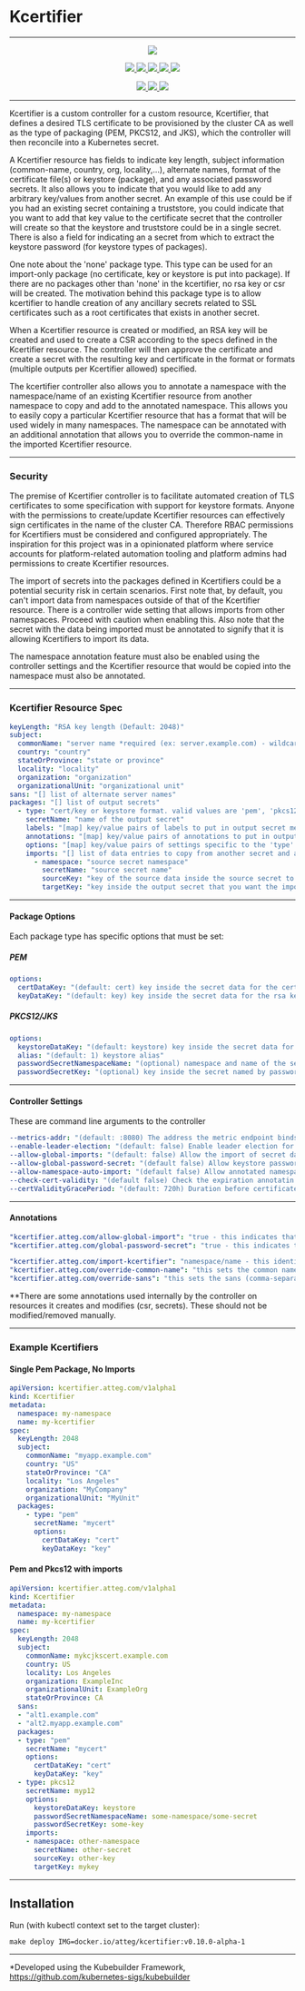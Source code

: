 # Kcertifier

---

<p align="center">
  <a href="https://goreportcard.com/report/github.com/att-cloudnative-labs/kcertifier" alt="Go Report Card">
    <img src="https://goreportcard.com/badge/github.com/att-cloudnative-labs/kcertifier">
  </a>
</p>
<p align="center">
    <a href="https://github.com/att-cloudnative-labs/kcertifier/graphs/contributors" alt="Contributors">
		<img src="https://img.shields.io/github/contributors/att-cloudnative-labs/kcertifier.svg">
	</a>
	<a href="https://github.com/att-cloudnative-labs/kcertifier/commits/master" alt="Commits">
		<img src="https://img.shields.io/github/commit-activity/m/att-cloudnative-labs/kcertifier.svg">
	</a>
	<a href="https://github.com/att-cloudnative-labs/kcertifier/pulls" alt="Open pull requests">
		<img src="https://img.shields.io/github/issues-pr-raw/att-cloudnative-labs/kcertifier.svg">
	</a>
	<a href="https://github.com/att-cloudnative-labs/kcertifier/pulls" alt="Closed pull requests">
    	<img src="https://img.shields.io/github/issues-pr-closed-raw/att-cloudnative-labs/kcertifier.svg">
	</a>
	<a href="https://github.com/att-cloudnative-labs/kcertifier/issues" alt="Issues">
		<img src="https://img.shields.io/github/issues-raw/att-cloudnative-labs/kcertifier.svg">
	</a>
	</p>
<p align="center">
	<a href="https://github.com/att-cloudnative-labs/kcertifier/stargazers" alt="Stars">
		<img src="https://img.shields.io/github/stars/att-cloudnative-labs/kcertifier.svg?style=social">
	</a>
	<a href="https://github.com/att-cloudnative-labs/kcertifier/watchers" alt="Watchers">
		<img src="https://img.shields.io/github/watchers/att-cloudnative-labs/kcertifier.svg?style=social">
	</a>
	<a href="https://github.com/att-cloudnative-labs/kcertifier/network/members" alt="Forks">
		<img src="https://img.shields.io/github/forks/att-cloudnative-labs/kcertifier.svg?style=social">
	</a>
</p>

----

Kcertifier is a custom controller for a custom resource, Kcertifier, that defines a desired TLS certificate to be provisioned by the cluster CA as well as the type of packaging (PEM, PKCS12, and JKS), which the controller will then reconcile into a Kubernetes secret.

A Kcertifier resource has fields to indicate key length, subject information (common-name, country, org, locality,...), alternate names, format of the certificate file(s) or keystore (package), and any associated password secrets. It also allows you to indicate that you would like to add any arbitrary key/values from another secret. An example of this use could be if you had an existing secret containing a truststore, you could indicate that you want to add that key value to the certificate secret that the controller will create so that the keystore and truststore could be in  a single secret. There is also a field for indicating an a secret from which to extract the keystore password (for keystore types of packages).

One note about the 'none' package type. This type can be used for an import-only package (no certificate, key or keystore is put into package). If there are no packages other than 'none' in the kcertifier, no rsa key or csr will be created. The motivation behind this package type is to allow kcertifier to handle creation of any ancillary secrets related to SSL certificates such as a root certificates that exists in another secret. 

When a Kcertifier resource is created or modified, an RSA key will be created and used to create a CSR according to the specs defined in the Kcertifier resource. The controller will then approve the certificate and create a secret with the resulting key and certificate in the format or formats (multiple outputs per Kcertifier allowed) specified.

The kcertifier controller also allows you to annotate a namespace with the namespace/name of an existing Kcertifier resource from another namespace to copy and add to the annotated namespace. This allows you to easily copy a particular Kcertifier resource that has a format that will be used widely in many namespaces. The namespace can be annotated with an additional annotation that allows you to override the common-name in the imported Kcertifier resource.

----

### Security

The premise of Kcertifier controller is to facilitate automated creation of TLS certificates to some specification with support for keystore formats. Anyone with the permissions to create/update Kcertifier resources can effectively sign certificates in the name of the cluster CA. Therefore RBAC permissions for Kcertifiers must be considered and configured appropriately. The inspiration for this project was in a opinionated platform where service accounts for platform-related automation tooling and platform admins had permissions to create Kcertifier resources.

The import of secrets into the packages defined in Kcertifiers could be a potential security risk in certain scenarios. First note that, by default, you can't import data from namespaces outside of that of the Kcertifier resource. There is a controller wide setting that allows imports from other namespaces. Proceed with caution when enabling this. Also note that the secret with the data being imported must be annotated to signify that it is allowing Kcertifiers to import its data.

The namespace annotation feature must also be enabled using the controller settings and the Kcertifier resource that would be copied into the namespace must also be annotated.

----

### Kcertifier Resource Spec

```yaml
keyLength: "RSA key length (Default: 2048)"
subject:
  commonName: "server name *required (ex: server.example.com) - wildcard name is allowed (ex: *.example.com)"
  country: "country"
  stateOrProvince: "state or province"
  locality: "locality"
  organization: "organization"
  organizationalUnit: "organizational unit"
sans: "[] list of alternate server names"
packages: "[] list of output secrets"
  - type: "cert/key or keystore format. valid values are 'pem', 'pkcs12', 'jks', and 'none'"
    secretName: "name of the output secret"
    labels: "[map] key/value pairs of labels to put in output secret metadata"
    annotations: "[map] key/value pairs of annotations to put in output secret metadata. **some controller specific annotations will also be added to the output secret"
    options: "[map] key/value pairs of settings specific to the 'type' of output secret"
    imports: "[] list of data entries to copy from another secret and add to this package"
      - namespace: "source secret namespace"
        secretName: "source secret name"
        sourceKey: "key of the source data inside the source secret to import"
        targetKey: "key inside the output secret that you want the import data to go in as"
```

----

#### Package Options

Each package type has specific options that must be set:

##### PEM

```yaml
options:
  certDataKey: "(default: cert) key inside the secret data for the certificate pem data"
  keyDataKey: "(default: key) key inside the secret data for the rsa key pem data"
```

##### PKCS12/JKS

```yaml
options:
  keystoreDataKey: "(default: keystore) key inside the secret data for the pkcs12 data"
  alias: "(default: 1) keystore alias"
  passwordSecretNamespaceName: "(optional) namespace and name of the secret containing password used to encrypt the keystore in the format namespace/name. if not set, default password 'changeit' is used"
  passwordSecretKey: "(optional) key inside the secret named by passwordSecretNamespaceName option that has the password data. If passwordSecretNamespaceName is set and this is not, it is expected that there is only one key in the secret otherwise it is an error"
```

----

#### Controller Settings

These are command line arguments to the controller

```yaml
--metrics-addr: "(default: :8080) The address the metric endpoint binds to"
--enable-leader-election: "(default: false) Enable leader election for controller manager"
--allow-global-imports: "(default: false) Allow the import of secret data from external namespaces"
--allow-global-password-secret: "(default false) Allow keystore passwords to come from external namespaces"
--allow-namespace-auto-import: "(default false) Allow annotated namespaces to automatically import kcertifier from another namespace"
--check-cert-validity: "(default false) Check the expiration annotatin of each package secret and replace if within grace-period duration before certificate expiration"
--certValidityGracePeriod: "(default: 720h) Duration before certificate expiration before eligible to have a certificate package renewed"
```

----

#### Annotations

```yaml
"kcertifier.atteg.com/allow-global-import": "true - this indicates that the secret annotated with this can be used as a source for importing data into the kcertifier output package secret"
"kcertifier.atteg.com/global-password-secret": "true - this indicates that the secret annotated with such can be used by kcertifiers named in other namespaces (still requires controller settings to allow this)"

"kcertifier.atteg.com/import-kcertifier": "namespace/name - this identifies the kcertifier to copy into the namespace annotated with such"
"kcertifier.atteg.com/override-common-name": "this sets the common name in the kcertifier copied using the import-kcertifier annotation on the namespace"
"kcertifier.atteg.com/override-sans": "this sets the sans (comma-separated) in the kcertifier copied using the import-kcertifier annotation on the namespace"
```

**There are some annotations used internally by the controller on resources it creates and modifies (csr, secrets). These should not be modified/removed manually.

----

### Example Kcertifiers

#### Single Pem Package, No Imports

```yaml
apiVersion: kcertifier.atteg.com/v1alpha1
kind: Kcertifier
metadata:
  namespace: my-namespace
  name: my-kcertifier
spec:
  keyLength: 2048
  subject:
    commonName: "myapp.example.com"
    country: "US"
    stateOrProvince: "CA"
    locality: "Los Angeles"
    organization: "MyCompany"
    organizationalUnit: "MyUnit"
  packages:
    - type: "pem"
      secretName: "mycert"
      options:
        certDataKey: "cert"
        keyDataKey: "key"
```

#### Pem and Pkcs12 with imports

```yaml
apiVersion: kcertifier.atteg.com/v1alpha1
kind: Kcertifier
metadata:
  namespace: my-namespace
  name: my-kcertifier
spec:
  keyLength: 2048
  subject:
    commonName: mykcjkscert.example.com
    country: US
    locality: Los Angeles
    organization: ExampleInc
    organizationalUnit: ExampleOrg
    stateOrProvince: CA
  sans:
  - "alt1.example.com"
  - "alt2.myapp.example.com"
  packages:
  - type: "pem"
    secretName: "mycert"
    options:
      certDataKey: "cert"
      keyDataKey: "key"
  - type: pkcs12
    secretName: myp12
    options:
      keystoreDataKey: keystore
      passwordSecretNamespaceName: some-namespace/some-secret
      passwordSecretKey: some-key
    imports:
    - namespace: other-namespace
      secretName: other-secret
      sourceKey: other-key
      targetKey: mykey
```

----

## Installation

Run (with kubectl context set to the target cluster):
```shell script
make deploy IMG=docker.io/atteg/kcertifier:v0.10.0-alpha-1
```

----

*Developed using the Kubebuilder Framework, https://github.com/kubernetes-sigs/kubebuilder